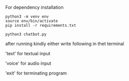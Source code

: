 For dependency installation
```
python3 -m venv env
source env/bin/activate
pip install -r requirements.txt

python3 chatbot.py
```

after running kindly either write following in thet terminal

'text' for textual input

'voice' for audio input

'exit' for terminating program